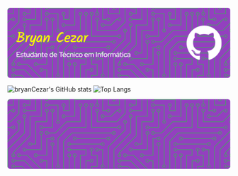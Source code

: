 ![Header](./Header.png)

![bryanCezar's GitHub stats](https://github-readme-stats.vercel.app/api?username=bryanCezar&show_icons=true&theme=highcontrast) ![Top Langs](https://github-readme-stats.vercel.app/api/top-langs/?username=bryanCezar&theme=highcontrast)



![Footer](./Footer.png)
